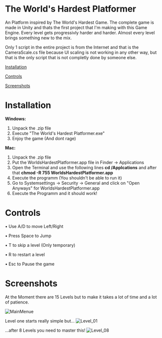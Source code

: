 # The World's Hardest Platformer

An Platform inspired by The World's Hardest Game.
The complete game is made in Unity and thats the first project that I'm making with this Game Engine.
Every level gets progressivly harder and harder. Almost every level brings something new to the mix.

Only 1 script in the entire project is from the Internet and that is the CameraScale.cs file because UI scaling is not working in any other way,
but that is the only script that is not completly done by someone else.


[Installation](#Installation)

[Controls](#Controls)

[Screenshots](#Screenshots)

# Installation

**Windows:**
1. Unpack the .zip file
2. Execute "The World's Hardest Platformer.exe"
3. Enjoy the game (And dont rage) 

**Mac:**
1. Unpack the .zip file 
2. Put the WorldsHardestPlatformer.app file in Finder -> Applications
3. Open the Terminal and use the following lines **cd /Applcations** and after that **chmod -R 755 WorldsHardestPlatformer.app**
4. Execute the programm (You shouldn't be able to run it)
5. Go to Systemsettings -> Security -> General and click on "Open Anyways" for WorldsHardestPlatformer.app
6. Execute the Programm and it should work!

# Controls
• Use A/D to move Left/Right

• Press Space to Jump

• T to skip a level (Only temporary)

• R to restart a level

• Esc to Pause the game

# Screenshots

At the Moment there are 15 Levels but to make it takes a lot of time and a lot of patience.

![MainMenue](https://user-images.githubusercontent.com/69582151/125073875-e24b6f00-e0bc-11eb-9668-c0d93a816549.png)

Level one starts really simple but...
![Level_01](https://user-images.githubusercontent.com/69582151/125073058-baa7d700-e0bb-11eb-9857-3266c4d55833.png)

...after 8 Levels you need to master this!
![Level_08](https://user-images.githubusercontent.com/69582151/125073104-c85d5c80-e0bb-11eb-8a10-45f29a039fd9.png)

